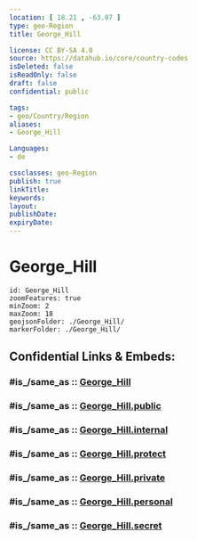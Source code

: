 ```yaml
---
location: [ 18.21 , -63.07 ] 
type: geo-Region
title: George_Hill

license: CC BY-SA 4.0
source: https://datahub.io/core/country-codes
isDeleted: false
isReadOnly: false
draft: false
confidential: public

tags:
- geo/Country/Region
aliases:
- George_Hill

Languages:
- de

cssclasses: geo-Region
publish: true
linkTitle: 
keywords: 
layout: 
publishDate: 
expiryDate: 
---
```


# George_Hill

```leaflet
id: George_Hill
zoomFeatures: true 
minZoom: 2 
maxZoom: 18
geojsonFolder: ./George_Hill/
markerFolder: ./George_Hill/
```


## Confidential Links & Embeds: 

### #is_/same_as :: [George_Hill](/_Standards/Earth/Continent/America~Caribbean/Anguilla/Counties~Anguilla/George_Hill.md) 

### #is_/same_as :: [George_Hill.public](/_public/Earth/Continent/America~Caribbean/Anguilla/Counties~Anguilla/George_Hill.public.md) 

### #is_/same_as :: [George_Hill.internal](/_internal/Earth/Continent/America~Caribbean/Anguilla/Counties~Anguilla/George_Hill.internal.md) 

### #is_/same_as :: [George_Hill.protect](/_protect/Earth/Continent/America~Caribbean/Anguilla/Counties~Anguilla/George_Hill.protect.md) 

### #is_/same_as :: [George_Hill.private](/_private/Earth/Continent/America~Caribbean/Anguilla/Counties~Anguilla/George_Hill.private.md) 

### #is_/same_as :: [George_Hill.personal](/_personal/Earth/Continent/America~Caribbean/Anguilla/Counties~Anguilla/George_Hill.personal.md) 

### #is_/same_as :: [George_Hill.secret](/_secret/Earth/Continent/America~Caribbean/Anguilla/Counties~Anguilla/George_Hill.secret.md)

